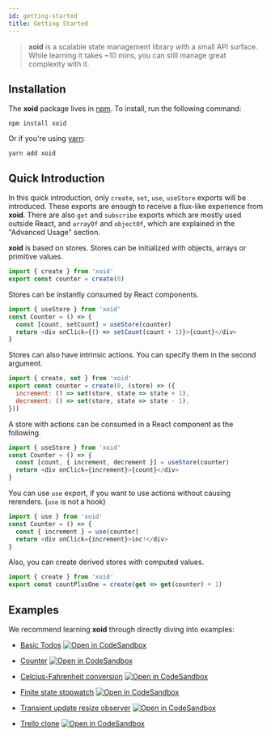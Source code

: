 ```yaml
---
id: getting-started
title: Getting Started
---
```


> **xoid** is a scalable state management library with a small API surface.
> While learning it takes ~10 mins, you can still manage great complexity with it.


## Installation

The **xoid** package lives in <a href="https://www.npmjs.com/get-npm" target="_blank">npm</a>. To install, run the following command:

```shell
npm install xoid
```

Or if you're using <a href="https://classic.yarnpkg.com/en/docs/install/" target="_blank">yarn</a>:

```shell
yarn add xoid
```

## Quick Introduction

In this quick introduction, only `create`, `set`, `use`, `useStore` exports will be introduced. These exports are enough to receive a flux-like experience from **xoid**. There are also `get` and `subscribe` exports which are mostly used outside React, and `arrayOf` and `objectOf`, which are explained in the "Advanced Usage" section.

**xoid** is based on stores. Stores can be initialized with objects, arrays or primitive values.

```js
import { create } from 'xoid'
export const counter = create(0)
```

Stores can be instantly consumed by React components.

```js
import { useStore } from 'xoid'
const Counter = () => {
  const [count, setCount] = useStore(counter)
  return <div onClick={() => setCount(count + 1)}>{count}</div>
}
```

Stores can also have intrinsic actions. You can specify them in the second argument.

```js
import { create, set } from 'xoid'
export const counter = create(0, (store) => ({
  increment: () => set(store, state => state + 1),
  decrement: () => set(store, state => state - 1),
}))
```

A store with actions can be consumed in a React component as the following.

```js
import { useStore } from 'xoid'
const Counter = () => {
  const [count, { increment, decrement }] = useStore(counter)
  return <div onClick={increment}>{count}</div>
}
```

You can use `use` export, if you want to use actions without causing rerenders. (`use` is not a hook)

```js
import { use } from 'xoid'
const Counter = () => {
  const { increment } = use(counter)
  return <div onClick={increment}>inc!</div>
}
```

Also, you can create derived stores with computed values.

```js
import { create } from 'xoid'
export const countPlusOne = create(get => get(counter) + 1)
```


## Examples

We recommend learning **xoid** through directly diving into examples:

- [Basic Todos](https://github.com/onurkerimov/xoid/blob/master/examples/todos-basic) [![Open in CodeSandbox](https://img.shields.io/badge/Open%20in-CodeSandbox-blue?style=flat-square&logo=codesandbox)](https://githubbox.com/onurkerimov/xoid/tree/master/examples/todos-basic)

- [Counter](https://github.com/onurkerimov/xoid/blob/master/examples/counter) [![Open in CodeSandbox](https://img.shields.io/badge/Open%20in-CodeSandbox-blue?style=flat-square&logo=codesandbox)](https://githubbox.com/onurkerimov/xoid/tree/master/examples/counter)

- [Celcius-Fahrenheit conversion](https://github.com/onurkerimov/xoid/blob/master/examples/celcius-fahrenheit) [![Open in CodeSandbox](https://img.shields.io/badge/Open%20in-CodeSandbox-blue?style=flat-square&logo=codesandbox)](https://githubbox.com/onurkerimov/xoid/tree/master/examples/celcius-fahrenheit)

- [Finite state stopwatch](https://github.com/onurkerimov/xoid/blob/master/examples/finite-state-stopwatch) [![Open in CodeSandbox](https://img.shields.io/badge/Open%20in-CodeSandbox-blue?style=flat-square&logo=codesandbox)](https://githubbox.com/onurkerimov/xoid/tree/master/examples/finite-state-stopwatch)

- [Transient update resize observer](https://github.com/onurkerimov/xoid/blob/master/examples/transient-update-resize-observer) [![Open in CodeSandbox](https://img.shields.io/badge/Open%20in-CodeSandbox-blue?style=flat-square&logo=codesandbox)](https://githubbox.com/onurkerimov/xoid/tree/master/examples/transient-update-resize-observer)


- [Trello clone](https://github.com/onurkerimov/xoid/blob/master/examples/trello) [![Open in CodeSandbox](https://img.shields.io/badge/Open%20in-CodeSandbox-blue?style=flat-square&logo=codesandbox)](https://githubbox.com/onurkerimov/xoid/tree/master/examples/trello)
